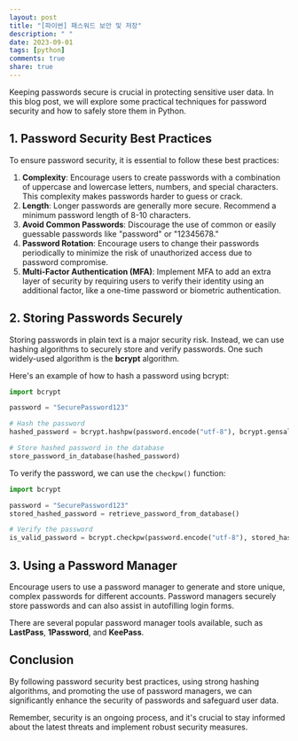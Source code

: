 ```yaml
---
layout: post
title: "[파이썬] 패스워드 보안 및 저장"
description: " "
date: 2023-09-01
tags: [python]
comments: true
share: true
---
```


Keeping passwords secure is crucial in protecting sensitive user data. In this blog post, we will explore some practical techniques for password security and how to safely store them in Python.

## 1. Password Security Best Practices

To ensure password security, it is essential to follow these best practices:

1. **Complexity**: Encourage users to create passwords with a combination of uppercase and lowercase letters, numbers, and special characters. This complexity makes passwords harder to guess or crack.
2. **Length**: Longer passwords are generally more secure. Recommend a minimum password length of 8-10 characters.
3. **Avoid Common Passwords**: Discourage the use of common or easily guessable passwords like "password" or "12345678."
4. **Password Rotation**: Encourage users to change their passwords periodically to minimize the risk of unauthorized access due to password compromise.
5. **Multi-Factor Authentication (MFA)**: Implement MFA to add an extra layer of security by requiring users to verify their identity using an additional factor, like a one-time password or biometric authentication.

## 2. Storing Passwords Securely

Storing passwords in plain text is a major security risk. Instead, we can use hashing algorithms to securely store and verify passwords. One such widely-used algorithm is the **bcrypt** algorithm.

Here's an example of how to hash a password using bcrypt:

```python
import bcrypt

password = "SecurePassword123"

# Hash the password
hashed_password = bcrypt.hashpw(password.encode("utf-8"), bcrypt.gensalt())

# Store hashed password in the database
store_password_in_database(hashed_password)
```

To verify the password, we can use the `checkpw()` function:

```python
import bcrypt

password = "SecurePassword123"
stored_hashed_password = retrieve_password_from_database()

# Verify the password
is_valid_password = bcrypt.checkpw(password.encode("utf-8"), stored_hashed_password.encode("utf-8"))
```

## 3. Using a Password Manager

Encourage users to use a password manager to generate and store unique, complex passwords for different accounts. Password managers securely store passwords and can also assist in autofilling login forms.

There are several popular password manager tools available, such as **LastPass**, **1Password**, and **KeePass**.

## Conclusion

By following password security best practices, using strong hashing algorithms, and promoting the use of password managers, we can significantly enhance the security of passwords and safeguard user data.

Remember, security is an ongoing process, and it's crucial to stay informed about the latest threats and implement robust security measures.